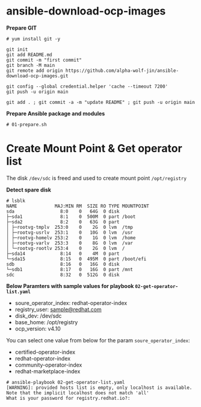 # ansible-download-ocp-images

**Prepare GIT**
```
# yum install git -y

git init
git add README.md
git commit -m "first commit"
git branch -M main
git remote add origin https://github.com/alpha-wolf-jin/ansible-download-ocp-images.git

git config --global credential.helper 'cache --timeout 7200'
git push -u origin main

git add . ; git commit -a -m "update README" ; git push -u origin main
```

**Prepare Ansible package and modules**
```
# 01-prepare.sh
```

# Create Mount Point & Get operator list

The disk `/dev/sdc` is freed and used to create mount point `/opt/registry`

**Detect spare disk**
```
# lsblk
NAME              MAJ:MIN RM  SIZE RO TYPE MOUNTPOINT
sda                 8:0    0   64G  0 disk 
├─sda1              8:1    0  500M  0 part /boot
├─sda2              8:2    0   63G  0 part 
│ ├─rootvg-tmplv  253:0    0    2G  0 lvm  /tmp
│ ├─rootvg-usrlv  253:1    0   10G  0 lvm  /usr
│ ├─rootvg-homelv 253:2    0    1G  0 lvm  /home
│ ├─rootvg-varlv  253:3    0    8G  0 lvm  /var
│ └─rootvg-rootlv 253:4    0    2G  0 lvm  /
├─sda14             8:14   0    4M  0 part 
└─sda15             8:15   0  495M  0 part /boot/efi
sdb                 8:16   0   16G  0 disk 
└─sdb1              8:17   0   16G  0 part /mnt
sdc                 8:32   0  512G  0 disk 

```

**Below Paramters with sample values for playbook `02-get-operator-list.yaml`**

- soure_operator_index: redhat-operator-index
- registry_user: sample@redhat.com
- disk_dev: /dev/sdc
- base_home: /opt/registry
- ocp_version: v4.10

You can select one value from below for the param `soure_operator_index`:

- certified-operator-index
- redhat-operator-index
- community-operator-index
- redhat-marketplace-index


```
# ansible-playbook 02-get-operator-list.yaml 
[WARNING]: provided hosts list is empty, only localhost is available. Note that the implicit localhost does not match 'all'
What is your password for registry.redhat.io?: 

```
